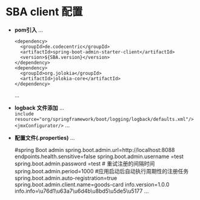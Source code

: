 # **SBA client 配置** 
  - **pom引入**
    ...  
    
       <!-- SBA-->  
        <dependency>
          <groupId>de.codecentric</groupId>
          <artifactId>spring-boot-admin-starter-client</artifactId>
          <version>${SBA.version}</version>
        </dependency>
        <dependency>
          <groupId>org.jolokia</groupId>
          <artifactId>jolokia-core</artifactId>
        </dependency>
    ...
  -  **logback 文件添加**
    ...  
    <!-- -->
      `include resource="org/springframework/boot/logging/logback/defaults.xml"/>
       <jmxConfigurator/>`
    ...
  -  **配置文件(.properties)** 
      ...  
      
        \#spring  Boot admin
        spring.boot.admin.url=http://localhost:8088
        endpoints.health.sensitive=false
        spring.boot.admin.username =test
        spring.boot.admin.password =test
        \#	重试注册的间隔时间
        spring.boot.admin.period=1000
        \#应用启动后自动执行周期性的注册任务
        spring.boot.admin.auto-registration=true
        spring.boot.admin.client.name=goods-card
        info.version=1.0.0
        info.info=\u76d1\u63a7\u6d4b\u8bd5\u5de5\u5177
       ...
  